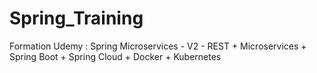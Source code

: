 # Spring_Training
Formation Udemy : Spring Microservices - V2 - REST + Microservices + Spring Boot + Spring Cloud + Docker + Kubernetes
